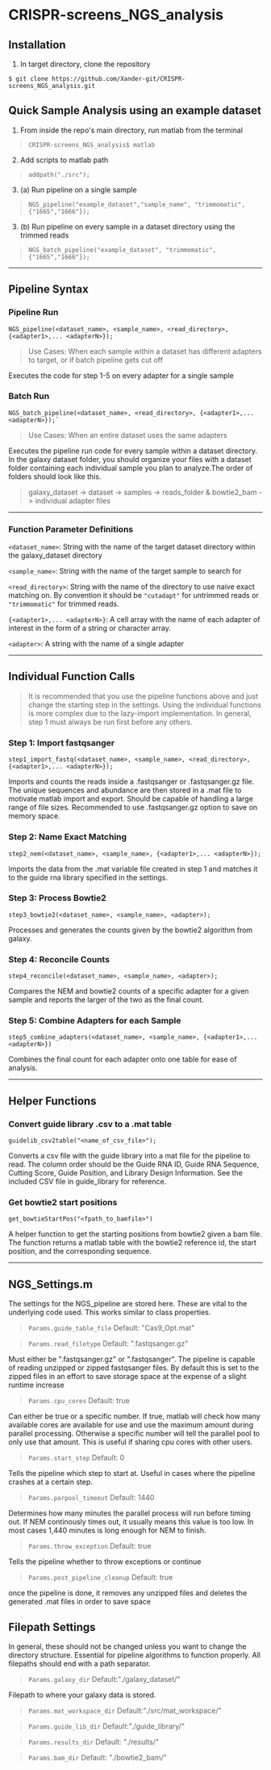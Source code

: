 # CRISPR-screens_NGS_analysis
## Installation
1. In target directory, clone the repository
```
$ git clone https://github.com/Xander-git/CRISPR-screens_NGS_analysis.git
```

## Quick Sample Analysis using an example dataset

1. From inside the repo's main directory, run matlab from the terminal
> `CRISPR-screens_NGS_analysis$ matlab`

2. Add scripts to matlab path
> `addpath("./src");`

3. (a) Run pipeline on a single sample
> `NGS_pipeline("example_dataset","sample_name", "trimmomatic",{"1665","1666"});`

3. (b) Run pipeline on every sample in a dataset directory using the trimmed reads
> `NGS_batch_pipeline("example_dataset", "trimmomatic",{"1665","1666"});`
---
## Pipeline Syntax

### Pipeline Run
```
NGS_pipeline(<dataset_name>, <sample_name>, <read_directory>, {<adapter1>,... <adapterN>});
```
> Use Cases: When each sample within a dataset has different adapters to target, or if batch pipeline gets cut off 

Executes the code for step 1-5 on every adapter for a single sample

### Batch Run
```
NGS_batch_pipeline(<dataset_name>, <read_directory>, {<adapter1>,... <adapterN>});`
```
> Use Cases: When an entire dataset uses the same adapters

Executes the pipeline run code for every sample within a dataset directory. In the galaxy dataset folder, you should organize your files with a dataset folder containing each individual sample you plan to analyze.The order of folders should look like this.
> galaxy_dataset -> dataset -> samples -> reads_folder & bowtie2_bam -> individual adapter files
---
### Function Parameter Definitions
`<dataset_name>`: String with the name of the target dataset directory within the galaxy_dataset directory

`<sample_name>`: String with the name of the target sample to search for

`<read_directory>`: String with the name of the directory to use naive exact matching on. By convention it should be `"cutadapt"` for untrimmed reads or `"trimmomatic"` for trimmed reads.

`{<adapter1>,... <adapterN>}`: A cell array with the name of each adapter of interest in the form of a string or character array. 

`<adapter>`: A string with the name of a single adapter

---
## Individual Function Calls
> It is recommended that you use the pipeline functions above and just change the starting step in the settings. Using the individual functions is more complex due to the lazy-import implementation. In general, step 1 must always be run first before any others.

### Step 1: Import fastqsanger
```
step1_import_fastq(<dataset_name>, <sample_name>, <read_directory>, {<adapter1>,... <adapterN>});
```
Imports and counts the reads inside a .fastqsanger or .fastqsanger.gz file. The unique sequences and abundance are then stored in a .mat file to motivate matlab import and export. Should be capable of handling a large range of file sizes. Recommended to use .fastqsanger.gz option to save on memory space.

### Step 2: Name Exact Matching
```
step2_nem(<dataset_name>, <sample_name>, {<adapter1>,... <adapterN>});
```

Imports the data from the .mat variable file created in step 1 and matches it to the guide rna library specified in the settings.

### Step 3: Process Bowtie2
```
step3_bowtie2(<dataset_name>, <sample_name>, <adapter>);
```
Processes and generates the counts given by the bowtie2 algorithm from galaxy.

### Step 4: Reconcile Counts
```
step4_reconcile(<dataset_name>, <sample_name>, <adapter>);
```
Compares the NEM and bowtie2 counts of a specific adapter for a given sample and reports the larger of the two as the final count.

### Step 5: Combine Adapters for each Sample
```
step5_combine_adapters(<dataset_name>, <sample_name>, {<adapter1>,... <adapterN>})
```
Combines the final count for each adapter onto one table for ease of analysis.

---
## Helper Functions 
### Convert guide library .csv to a .mat table
```
guidelib_csv2table("<name_of_csv_file>");
```
Converts a csv file with the guide library into a mat file for the pipeline to read. The column order should be the Guide RNA ID, Guide RNA Sequence, Cutting Score, Guide Position, and Library Design Information. See the included CSV file in guide_library for reference. 

### Get bowtie2 start positions
```
get_bowtieStartPos("<fpath_to_bamfile>")
```
A helper function to get the starting positions from bowtie2 given a bam file. The function returns a matlab table with the bowtie2 reference id, the start position, and the corresponding sequence.

---
## NGS_Settings.m

The settings for the NGS_pipeline are stored here. These are vital to the underlying code used. This works similar to class properties.

 > `Params.guide_table_file`
Default: "Cas9_Opt.mat"


> `Params.read_filetype`
Default: ".fastqsanger.gz" 

Must either be ".fastqsanger.gz" or ".fastqsanger". The pipeline is capable of reading unzipped or zipped fastqsanger files. By default this is set to the zipped files in an effort to save storage space at the expense of a slight runtime increase

 > `Params.cpu_cores`
 Default: true

 Can either be true or a specific number. If true, matlab will check how many available cores are available for use and use the maximum amount during parallel processing. Otherwise a specific number will tell the parallel pool to only use that amount. This is useful if sharing cpu cores with other users.
 
 > `Params.start_step`
 Default: 0
 
 Tells the pipeline which step to start at. Useful in cases where the pipeline crashes at a certain step.

 > `Params.parpool_timeout`
Default: 1440

Determines how many minutes the parallel process will run before timing out. If NEM continously times out, it usually means this value is too low. In most cases 1,440 minutes is long enough for NEM to finish. 

 > `Params.throw_exception`
Default: true

Tells the pipeline whether to throw exceptions or continue

 > `Params.post_pipeline_cleanup`
 Default: true

 once the pipeline is done, it removes any unzipped files and deletes the generated .mat files in order to save space


## Filepath Settings
In general, these should not be changed unless you want to change the directory structure. Essential for pipeline algorithms to function properly. All filepaths should end with a path separator.
 > `Params.galaxy_dir`
 Default:"./galaxy_dataset/"

 Filepath to where your galaxy data is stored.

 > `Params.mat_workspace_dir`
 Default:"./src/mat_workspace/"

 > `Params.guide_lib_dir`
 Default:"./guide_library/"

 > `Params.results_dir`
 Default: "./results/"

 > `Params.bam_dir`
 Default: "./bowtie2_bam/"
